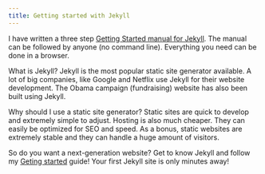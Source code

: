```yaml
---
title: Getting started with Jekyll
---
```



I have written a three step&nbsp;[Getting Started manual for Jekyll](http://jekyllcodex.org/getting-started/). The manual can be followed by anyone (no command line). Everything you need can be done in a browser.

What is Jekyll? Jekyll is the most popular static site generator available. A lot of big companies, like Google and Netflix use Jekyll for their website development. The Obama campaign (fundraising) website has also been built using Jekyll.

Why should I use a static site generator? Static sites are quick to develop and extremely simple to adjust. Hosting is also much cheaper. They can easily be optimized for SEO and speed. As a bonus, static websites are extremely stable and they can handle a huge amount of visitors.

So do you want a next-generation website? Get to know Jekyll and follow my&nbsp;[Geting started](http://jekyllcodex.org/getting-started/)&nbsp;guide! Your first Jekyll site is only minutes away!